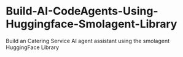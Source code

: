 # Build-AI-CodeAgents-Using-Huggingface-Smolagent-Library
Build an Catering Service AI agent assistant using the smolagent HuggingFace Library

